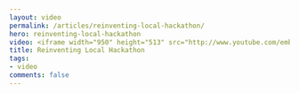 ```yaml
---
layout: video
permalink: /articles/reinventing-local-hackathon/
hero: reinventing-local-hackathon
video: <iframe width="950" height="513" src="http://www.youtube.com/embed/sf3mpcAp_GE?rel=0?wmode=opaque" frameborder="0" allowfullscreen></iframe>
title: Reinventing Local Hackathon
tags:
- video
comments: false
---
```


<!-- <div class="hero">{% image posts/reinventing-local-hackathon/hero.png %}</div> -->

<!-- <a href="/projects/midpoint">Midpoint</a> (Reinventing Local Hackathon at General Assembly 2012) -->
